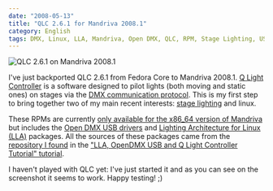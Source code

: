 ```yaml
---
date: "2008-05-13"
title: "QLC 2.6.1 for Mandriva 2008.1"
category: English
tags: DMX, Linux, LLA, Mandriva, Open DMX, QLC, RPM, Stage Lighting, USB
---
```


![QLC 2.6.1 on Mandriva 2008.1](/uploads/2008/qlc-261-on-mandriva-20081.png)

I've just backported QLC 2.6.1 from Fedora Core to Mandriva 2008.1.
[Q Light Controller](https://qlc.sourceforge.net) is a software designed to pilot
lights (both moving and static ones) on stages via the
[DMX communication protocol](https://en.wikipedia.org/wiki/DMX512-A). This is my
first step to bring together two of my main recent interests:
[stage lighting](https://en.wikipedia.org/wiki/Stage_lighting) and linux.

These RPMs are currently
[only available for the x86_64 version of Mandriva](https://github.com/kdeldycke/mandriva-specs)
but includes the
[Open DMX USB drivers](https://www.erwinrol.com/index.php?opensource/dmxusb.php)
and
[Lighting Architecture for Linux (LLA)](https://www.nomis52.net/?section=projects&sect2=lla&page=llaintro)
packages. All the sources of these packages came from the
[repository I found](https://rpms.netmindz.net/FC6/) in the
["LLA, OpenDMX USB and Q Light Controller Tutorial" tutorial](https://opendmx.net/index.php/LLA,_OpenDMX_USB_and_Q_Light_Controller_Tutorial).

I haven't played with QLC yet: I've just started it and as you can see on the
screenshot it seems to work. Happy testing! ;)
